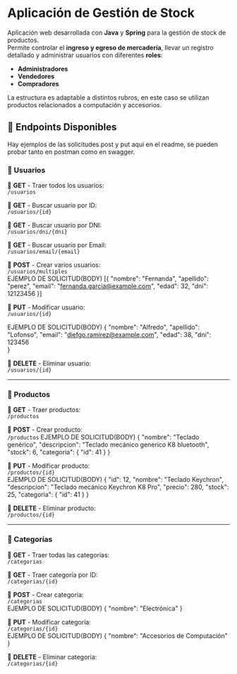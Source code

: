 # Aplicación de Gestión de Stock

Aplicación web desarrollada con **Java** y **Spring** para la gestión de stock de productos.  
Permite controlar el **ingreso y egreso de mercadería**, llevar un registro detallado y administrar usuarios con diferentes **roles**:  
- **Administradores**  
- **Vendedores**  
- **Compradores**  

La estructura es adaptable a distintos rubros, en este caso se utilizan productos relacionados a computación y accesorios. 

## 🚀 Endpoints Disponibles  
Hay ejemplos de las solicitudes post y put aqui en el readme, se pueden probar tanto en postman como en swagger. 

### 🔹 Usuarios  

📌 **GET** - Traer todos los usuarios:  
`/usuarios`  

📌 **GET** - Buscar usuario por ID:  
`/usuarios/{id}`  

📌 **GET** - Buscar usuario por DNI:  
`/usuarios/dni/{dni}`  

📌 **GET** - Buscar usuario por Email:  
`/usuarios/email/{email}`  

📌 **POST** - Crear varios usuarios:  
`/usuarios/multiples`  
EJEMPLO DE SOLICITUD(BODY)
[{
  "nombre": "Fernanda",
  "apellido": "perez",
  "email": "fernanda.garcia@example.com",
  "edad": 32,
  "dni": 12123456
}]


📌 **PUT** - Modificar usuario:  
`/usuarios/{id}`  

EJEMPLO DE SOLICITUD(BODY)
   {
    "nombre": "Alfredo",
    "apellido": "Lofonso",
    "email": "diefgo.ramirez@example.com",
    "edad": 38,
    "dni": 123456  
  }


📌 **DELETE** - Eliminar usuario:  
`/usuarios/{id}`  

---

### 🔹 Productos  

📌 **GET** - Traer productos:  
`/productos`  

📌 **POST** - Crear producto:  
`/productos`
EJEMPLO DE SOLICITUD(BODY)
{
  "nombre": "Teclado genérico",
  "descripcion": "Teclado mecánico generico K8 bluetooth",
  "stock": 6,
  "categoria": {
    "id": 41
  }
}

📌 **PUT** - Modificar producto:  
`/productos/{id}`  
EJEMPLO DE SOLICITUD(BODY)
{
  "id": 12,
  "nombre": "Teclado Keychron",
  "descripcion": "Teclado mecánico Keychron K8 Pro",
  "precio": 280,
  "stock": 25,
  "categoria": {
    "id": 41
  }
}

📌 **DELETE** - Eliminar producto:  
`/productos/{id}`  

---

### 🔹 Categorías  

📌 **GET** - Traer todas las categorías:  
`/categorias`  

📌 **GET** - Traer categoría por ID:  
`/categorias/{id}`  

📌 **POST** - Crear categoría:  
`/categorias`  
EJEMPLO DE SOLICITUD(BODY)
{
  "nombre": "Electrónica"
}


📌 **PUT** - Modificar categoría:  
`/categorias/{id}`  
EJEMPLO DE SOLICITUD(BODY)
{
  "nombre": "Accesorios de Computación"
}


📌 **DELETE** - Eliminar categoría:  
`/categorias/{id}`  
